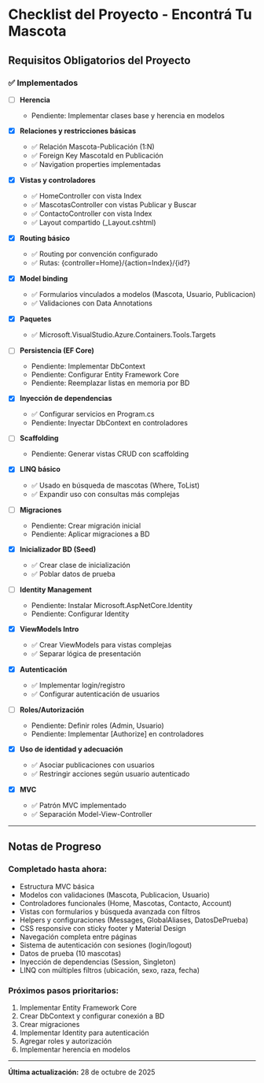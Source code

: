 # Checklist del Proyecto - Encontrá Tu Mascota

## Requisitos Obligatorios del Proyecto

### ✅ Implementados

- [ ] **Herencia**

  - Pendiente: Implementar clases base y herencia en modelos

- [x] **Relaciones y restricciones básicas**

  - ✅ Relación Mascota-Publicación (1:N)
  - ✅ Foreign Key MascotaId en Publicación
  - ✅ Navigation properties implementadas

- [x] **Vistas y controladores**

  - ✅ HomeController con vista Index
  - ✅ MascotasController con vistas Publicar y Buscar
  - ✅ ContactoController con vista Index
  - ✅ Layout compartido (\_Layout.cshtml)

- [x] **Routing básico**

  - ✅ Routing por convención configurado
  - ✅ Rutas: {controller=Home}/{action=Index}/{id?}

- [x] **Model binding**

  - ✅ Formularios vinculados a modelos (Mascota, Usuario, Publicacion)
  - ✅ Validaciones con Data Annotations

- [x] **Paquetes**

  - ✅ Microsoft.VisualStudio.Azure.Containers.Tools.Targets

- [ ] **Persistencia (EF Core)**

  - Pendiente: Implementar DbContext
  - Pendiente: Configurar Entity Framework Core
  - Pendiente: Reemplazar listas en memoria por BD

- [x] **Inyección de dependencias**

  - ✅ Configurar servicios en Program.cs
  - Pendiente: Inyectar DbContext en controladores

- [ ] **Scaffolding**

  - Pendiente: Generar vistas CRUD con scaffolding

- [x] **LINQ básico**

  - ✅ Usado en búsqueda de mascotas (Where, ToList)
  - ✅ Expandir uso con consultas más complejas

- [ ] **Migraciones**

  - Pendiente: Crear migración inicial
  - Pendiente: Aplicar migraciones a BD

- [x] **Inicializador BD (Seed)**

  - ✅ Crear clase de inicialización
  - ✅ Poblar datos de prueba

- [ ] **Identity Management**

  - Pendiente: Instalar Microsoft.AspNetCore.Identity
  - Pendiente: Configurar Identity

- [x] **ViewModels Intro**

  - ✅ Crear ViewModels para vistas complejas
  - ✅ Separar lógica de presentación

- [x] **Autenticación**

  - ✅ Implementar login/registro
  - ✅ Configurar autenticación de usuarios

- [ ] **Roles/Autorización**

  - Pendiente: Definir roles (Admin, Usuario)
  - Pendiente: Implementar [Authorize] en controladores

- [x] **Uso de identidad y adecuación**

  - ✅ Asociar publicaciones con usuarios
  - ✅ Restringir acciones según usuario autenticado

- [x] **MVC**
  - ✅ Patrón MVC implementado
  - ✅ Separación Model-View-Controller

---

## Notas de Progreso

### Completado hasta ahora:

- Estructura MVC básica
- Modelos con validaciones (Mascota, Publicacion, Usuario)
- Controladores funcionales (Home, Mascotas, Contacto, Account)
- Vistas con formularios y búsqueda avanzada con filtros
- Helpers y configuraciones (Messages, GlobalAliases, DatosDePrueba)
- CSS responsive con sticky footer y Material Design
- Navegación completa entre páginas
- Sistema de autenticación con sesiones (login/logout)
- Datos de prueba (10 mascotas)
- Inyección de dependencias (Session, Singleton)
- LINQ con múltiples filtros (ubicación, sexo, raza, fecha)

### Próximos pasos prioritarios:

1. Implementar Entity Framework Core
2. Crear DbContext y configurar conexión a BD
3. Crear migraciones
4. Implementar Identity para autenticación
5. Agregar roles y autorización
6. Implementar herencia en modelos

---

**Última actualización:** 28 de octubre de 2025
